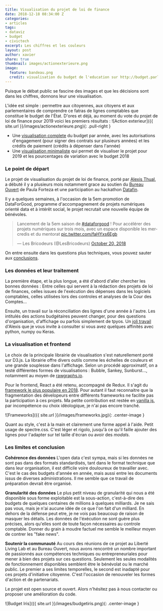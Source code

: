 ```yaml
---
title: Visualisation du projet de loi de finance
date: 2018-12-18 08:34:00 Z
categories:
- articles
tags:
- dataviz
- budget
- civictech
excerpt: Les chiffres et les couleurs
layout: post
author: xavier
share: true
thumbnail: images/actionexterieure.png
image:
  feature: bandeau.png
  credit: visualisation du budget de l'education sur http://budget.parlement-ouvert.fr/
---
```

Puisque le débat public se fascine des images et que les décisions sont dans les chiffres, donnons leur une visualisation. 

L'idée est simple : permettre aux citoyennes, aux citoyens et aux parlementaires de comprendre ce fatras de lignes comptables que constitue le budget de l'État. D'ores et déjà, au moment du vote du projet de loi de finance pour 2019 voici les premiers résultats : 
![Action exterieur]({{ site.url }}/images/actionexterieure.png){: .pull-right }
- Une [visualisation complete](http://budget.parlement-ouvert.fr/) du budget par année, avec les autorisations d'engagement (pour signer des contrats sur plusieurs années) et les crédits de paiement (crédits à dépenser dans l'année)
- Une [visualisation minimaliste](https://budget-ouvert.github.io/budget-iris/) qui permet de visualiser le projet pour 2019 et les pourcentages de variation avec le budget 2018

### Le point de départ 

Le projet de visualisation du projet de loi de finance, porté par [Alexis Thual](https://twitter.com/AlexisThual), a débuté il y a plusieurs mois notamment grace au soutien du [Bureau Ouvert](https://parlement-ouvert.fr/) de Paula Forteza et une participation au hackathon [Datafin](https://twitter.com/search?q=%23datafin). 

Il y a quelques semaines, à l'occasion de la 5em promotion de DataForGood, programme d'accompagnement de projets numériques orienté data et à intérêt social, le projet recrutait une nouvelle équipe de bénévoles. 
<blockquote class="twitter-tweet" data-lang="en"><p lang="fr" dir="ltr">Lancement de la 5em saison de <a href="https://twitter.com/hashtag/dataforgood?src=hash&amp;ref_src=twsrc%5Etfw">#dataforgood</a> ! Pour accélérer des projets numériques sur trois mois, avec un espace disponible les mercredis et du mentorat <a href="https://t.co/faHYxs6Egb">pic.twitter.com/faHYxs6Egb</a></p>&mdash; Les Bricodeurs (@LesBricodeurs) <a href="https://twitter.com/LesBricodeurs/status/1053612635386716160?ref_src=twsrc%5Etfw">October 20, 2018</a></blockquote>
<script async src="https://platform.twitter.com/widgets.js" charset="utf-8"></script>

On entre ensuite dans les questions plus techniques, vous pouvez sauter aux [conclusions](#conclusion).

### Les données et leur traitement

La première étape, et la plus longue, a été d'abord d'aller chercher les bonnes données : Entre celles qui servent à la rédaction des projets de loi de finances, celles issues de l'exécution des dépenses dans les logiciels comptables, celles utilisées lors des controles et analyses de la Cour des Comptes... 

Ensuite, un travail sur la réconciliation des lignes d'une année à l'autre. Les intitulés des actions budgétaires peuvent changer, pour des questions d'organisation, d'affichage ou parfois simplement de tpyos. Un [joli travail ](https://github.com/rainbowViz/nomenclaturePlf) d'Alexis que je vous invite à consulter si vous avez quelques affinités avec python, numpy ou Keras.

### La visualisation et frontend

Le choix de la principale librairie de visualisation s'est naturellement porté sur D3.js. La librairie offre divers outils comme les échelles de couleurs et une grande souplesse dans l'affichage. Selon un procédé approximatif, on a testé différentes formes de visualisations : Bubble, Sankey, Sunburst..., notamment au moyen de [rawgraphs.io](http://app.rawgraphs.io/).

Pour le frontend, React a été retenu, accompagné de Redux. Il s'agit du [framework le plus populaire en 2018](https://2018.stateofjs.com/front-end-frameworks/overview/). Pour autant il faut reconnaitre que la fragmentation des dévelopeurs entre différents frameworks ne facilite pas la participation à ces projets. Ma petite contribution est restée en [vanilla js](http://vanilla-js.com/), par incompétence ou choix idéologique, je n'ai pas encore tranché.

![Frameworks]({{ site.url }}/images/frameworks.jpg){: .center-image }

Quant au style, c'est à la main et clairement une forme appel à l'aide. Petit usage de spectre.css. C'est léger et rigolo, jusqu'à ce qu'il faille ajouter des lignes pour l'adapter sur tel taille d'écran ou avoir des *modals*.

### <a name="conclusion"></a>Les limites et conclusion
**Cohérence des données** L'open data c'est sympa, mais si les données ne sont pas dans des formats standardisés, tant dans le format technique que dans leur organisation, il est difficile voire douloureux de travailler avec. C'est le cas des budgets d'année en année, mais aussi entre les documents issus de diverses administrations. Il me semble que ce travail de préparation devrait être organisé.

**Granularité des données** Le plus petit niveau de granularité qui nous a été disponible sous forme exploitable est la sous-action, c'est-à-dire des budgets de quelques centaines de millions à quelques milliards. Je ne sais pas vous, mais je n'ai aucune idée de ce que l'on fait d'un milliard. En dehors de la défense peut etre, je ne vois pas beaucoup de raison de masquer les détails. Les données de l'éxécution ne sont guère plus précises, alors qu'elles sont de toute façon nécessaires au controle comptable. Donner du grain à moudre factuel me semble le meilleur moyen de contrer les "fake news". 

**Soutenir la communauté** Au cours des réunions de ce projet au Liberté Living Lab et au Bureau Ouvert, nous avons rencontré un nombre important de passionnés aux compétences techniques ou entrepreneuriales pour mener à bien des projets sur ces questions. Seulement les seules modalités de fonctionnement disponibles semblent être le bénévolat ou le marché public. Le premier a ses limites temporelles, le second est inadapté pour ces projets d'initiative citoyenne. C'est l'occasion de renouveler les formes d'action et de partenariats.

Le projet est open source et ouvert. Alors n'hésitez pas à nous contacter ou proposer une amélioration du code.  

![Budget Iris]({{ site.url }}/images/budgetiris.png){: .center-image }

